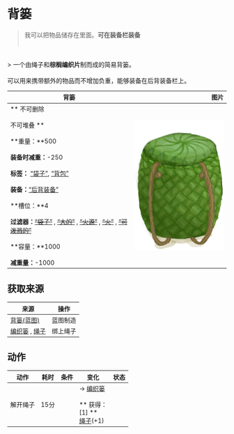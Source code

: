 # 背篓  
> 我可以把物品储存在里面。<b>可在装备栏装备</b><br><br>  
<br>  
> 一个由绳子和<b>棕榈编织片</b>制而成的简易背篓。<br><br>可以用来携带额外的物品而不增加负重，能够装备在后背装备栏上。  
  
  背篓  |   图片   
 ----  |  ----:   
 ** 不可删除 **<br><br>** 不可堆叠 **<br><br>**重量：**500<br><br>**装备时减重：**-250<br><br>**标签：**	[“袋子”](tag_Bag.md), [“背包”](tag_Backpack.md)<br><br>**装备：**[“后背装备”](eTag_Backpack.md)<br><br>**槽位：**4<br><br>**过滤器：**~~[“袋子”](tag_Bag.md)~~ , ~~[“大的”](tag_Large.md)~~ , ~~[“火源”](tag_FireSource.md)~~ , ~~[“火”](tag_Fire.md)~~ , ~~[“可泼溅的”](tag_Spillable.md)~~<br><br>**容量：**1000<br><br>**减重量：**-1000  |  <img decoding="async" src="Sprite/BasketBackpack.png" href="a.md" style="max-width:300px;max-height:300px;">   
  
## 获取来源  
来源  |  操作  
----  |  ----  
[背篓(蓝图)](Bp_WovenBackpack.md)  |  蓝图制造  
[编织篓](Basket.md) , [绳子](Rope.md)  |  绑上绳子  
## 动作  
动作  |  耗时  |  条件  |  变化  |  状态  
----  |  ----  |  ----  |  ----  |  ----  
解开绳子<br>  |  15分  |    |  → [编织篓](Basket.md)<br><br>** 获得： **<br>** [1] **<br>  [绳子](Rope.md)(+1)<br>  |    
